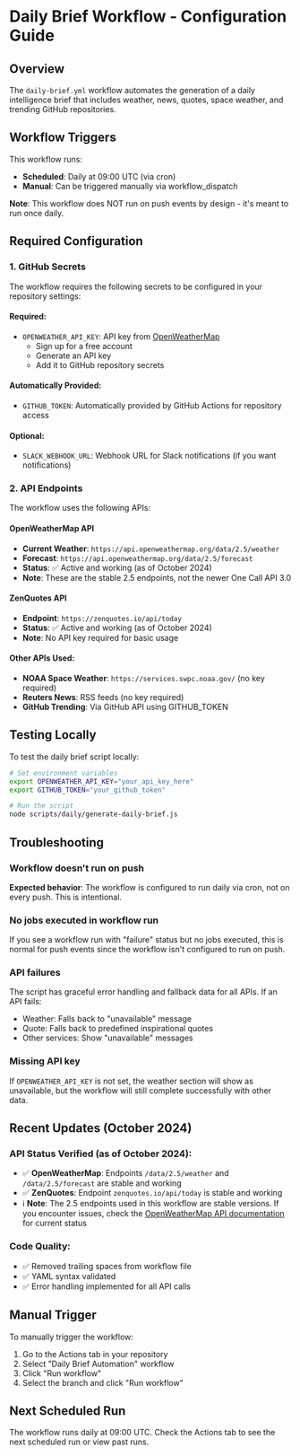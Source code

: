 # Daily Brief Workflow - Configuration Guide

## Overview
The `daily-brief.yml` workflow automates the generation of a daily intelligence brief that includes weather, news, quotes, space weather, and trending GitHub repositories.

## Workflow Triggers
This workflow runs:
- **Scheduled**: Daily at 09:00 UTC (via cron)
- **Manual**: Can be triggered manually via workflow_dispatch

**Note**: This workflow does NOT run on push events by design - it's meant to run once daily.

## Required Configuration

### 1. GitHub Secrets
The workflow requires the following secrets to be configured in your repository settings:

#### Required:
- `OPENWEATHER_API_KEY`: API key from [OpenWeatherMap](https://openweathermap.org/api)
  - Sign up for a free account
  - Generate an API key
  - Add it to GitHub repository secrets

#### Automatically Provided:
- `GITHUB_TOKEN`: Automatically provided by GitHub Actions for repository access

#### Optional:
- `SLACK_WEBHOOK_URL`: Webhook URL for Slack notifications (if you want notifications)

### 2. API Endpoints
The workflow uses the following APIs:

#### OpenWeatherMap API
- **Current Weather**: `https://api.openweathermap.org/data/2.5/weather`
- **Forecast**: `https://api.openweathermap.org/data/2.5/forecast`
- **Status**: ✅ Active and working (as of October 2024)
- **Note**: These are the stable 2.5 endpoints, not the newer One Call API 3.0

#### ZenQuotes API
- **Endpoint**: `https://zenquotes.io/api/today`
- **Status**: ✅ Active and working (as of October 2024)
- **Note**: No API key required for basic usage

#### Other APIs Used:
- **NOAA Space Weather**: `https://services.swpc.noaa.gov/` (no key required)
- **Reuters News**: RSS feeds (no key required)
- **GitHub Trending**: Via GitHub API using GITHUB_TOKEN

## Testing Locally

To test the daily brief script locally:

```bash
# Set environment variables
export OPENWEATHER_API_KEY="your_api_key_here"
export GITHUB_TOKEN="your_github_token"

# Run the script
node scripts/daily/generate-daily-brief.js
```

## Troubleshooting

### Workflow doesn't run on push
**Expected behavior**: The workflow is configured to run daily via cron, not on every push. This is intentional.

### No jobs executed in workflow run
If you see a workflow run with "failure" status but no jobs executed, this is normal for push events since the workflow isn't configured to run on push.

### API failures
The script has graceful error handling and fallback data for all APIs. If an API fails:
- Weather: Falls back to "unavailable" message
- Quote: Falls back to predefined inspirational quotes
- Other services: Show "unavailable" messages

### Missing API key
If `OPENWEATHER_API_KEY` is not set, the weather section will show as unavailable, but the workflow will still complete successfully with other data.

## Recent Updates (October 2024)

### API Status Verified (as of October 2024):
- ✅ **OpenWeatherMap**: Endpoints `/data/2.5/weather` and `/data/2.5/forecast` are stable and working
- ✅ **ZenQuotes**: Endpoint `zenquotes.io/api/today` is stable and working
- ℹ️ **Note**: The 2.5 endpoints used in this workflow are stable versions. If you encounter issues, check the [OpenWeatherMap API documentation](https://openweathermap.org/api) for current status

### Code Quality:
- ✅ Removed trailing spaces from workflow file
- ✅ YAML syntax validated
- ✅ Error handling implemented for all API calls

## Manual Trigger

To manually trigger the workflow:
1. Go to the Actions tab in your repository
2. Select "Daily Brief Automation" workflow
3. Click "Run workflow"
4. Select the branch and click "Run workflow"

## Next Scheduled Run

The workflow runs daily at 09:00 UTC. Check the Actions tab to see the next scheduled run or view past runs.
